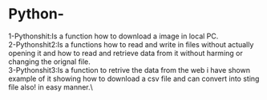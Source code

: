 # Python-
1-Pythonshit:Is a function how to download a image in local PC.\
2-Pythonshit2:Is a functions how to read and write in files without actually opening it and how to read and retrieve data from it without harming or changing the orignal file.\
3-Pythonshit3:Is a function to retrive the data from the web i have shown example of it showing how to download a csv file and can convert into sting file also! in easy manner.\
